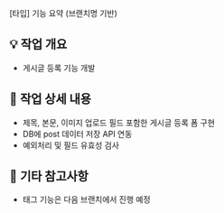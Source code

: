 [타입] 기능 요약 (브랜치명 기반)

## 💡 작업 개요
- 게시글 등록 기능 개발

## 🔧 작업 상세 내용
- 제목, 본문, 이미지 업로드 필드 포함한 게시글 등록 폼 구현
- DB에 post 데이터 저장 API 연동
- 예외처리 및 필드 유효성 검사

## 📌 기타 참고사항
- 태그 기능은 다음 브랜치에서 진행 예정